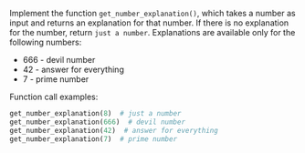 
Implement the function `get_number_explanation()`, which takes a number as input and returns an explanation for that number. If there is no explanation for the number, return `just a number`. Explanations are available only for the following numbers:

  * 666 - devil number
  * 42 - answer for everything
  * 7 - prime number

Function call examples:

```python
get_number_explanation(8)  # just a number
get_number_explanation(666)  # devil number
get_number_explanation(42)  # answer for everything
get_number_explanation(7)  # prime number
```
